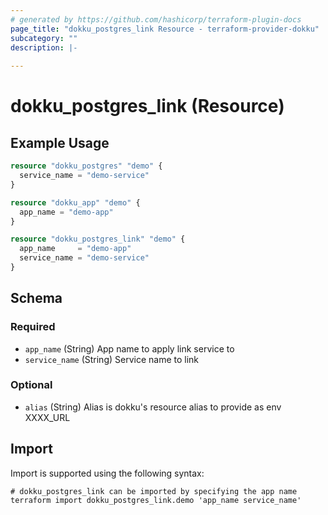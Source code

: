 ```yaml
---
# generated by https://github.com/hashicorp/terraform-plugin-docs
page_title: "dokku_postgres_link Resource - terraform-provider-dokku"
subcategory: ""
description: |-
  
---
```


# dokku_postgres_link (Resource)



## Example Usage

```terraform
resource "dokku_postgres" "demo" {
  service_name = "demo-service"
}

resource "dokku_app" "demo" {
  app_name = "demo-app"
}

resource "dokku_postgres_link" "demo" {
  app_name     = "demo-app"
  service_name = "demo-service"
}
```

<!-- schema generated by tfplugindocs -->
## Schema

### Required

- `app_name` (String) App name to apply link service to
- `service_name` (String) Service name to link

### Optional

- `alias` (String) Alias is dokku's resource alias to provide as env XXXX_URL

## Import

Import is supported using the following syntax:

```shell
# dokku_postgres_link can be imported by specifying the app name
terraform import dokku_postgres_link.demo 'app_name service_name'
```
